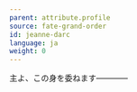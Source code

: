 ```yaml
---
parent: attribute.profile
source: fate-grand-order
id: jeanne-darc
language: ja
weight: 0
---
```


主よ、この身を委ねます――――
